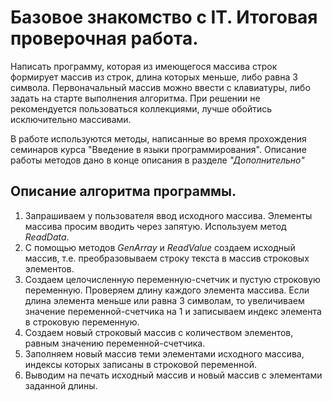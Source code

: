 # **Базовое знакомство с IT. Итоговая проверочная работа.** 

Написать программу, которая из имеющегося массива строк формирует массив из строк, длина которых меньше, либо равна 3 символа. Первоначальный массив можно ввести с клавиатуры, либо задать на старте выполнения алгоритма. При решении не рекомендуется пользоваться коллекциями, лучше обойтись исключительно массивами.

В работе используются методы, написанные во время прохождения семинаров курса "Введение в языки программирования". Описание работы методов дано в конце описания в разделе *"Дополнительно"*

## Описание алгоритма программы.
1. Запрашиваем у пользователя ввод  исходного массива. Элементы массива просим вводить через запятую. Используем метод *ReadData*.
2. С помощью методов *GenArray* и *ReadValue* создаем исходный массив, т.е. преобразовываем строку текста в массив строковых элементов.
3. Создаем целочисленную переменную-счетчик и пустую строковую переменную. Проверяем длину каждого элемента массива. Если длина элемента меньше или равна 3 символам, то увеличиваем значение переменной-счетчика на 1 и записываем индекс элемента в строковую переменную.
4. Создаем новый строковый массив с количеством элементов, равным значению переменной-счетчика. 
5. Заполняем новый массив теми элементами исходного массива, индексы которых записаны в строковой переменной.
6. Выводим на печать исходный массив и новый массив с элементами заданной длины. 